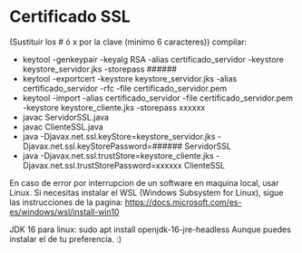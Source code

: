 # Certificado SSL
(Sustituir los # ó x por la clave (minimo 6 caracteres))
compilar:
  - keytool -genkeypair -keyalg RSA -alias certificado_servidor -keystore keystore_servidor.jks -storepass ######
  - keytool -exportcert -keystore keystore_servidor.jks -alias certificado_servidor -rfc -file certificado_servidor.pem
  - keytool -import -alias certificado_servidor -file certificado_servidor.pem -keystore keystore_cliente.jks -storepass xxxxxx
  - javac ServidorSSL.java
  - javac ClienteSSL.java
  - java -Djavax.net.ssl.keyStore=keystore_servidor.jks -Djavax.net.ssl.keyStorePassword=###### ServidorSSL
  - java -Djavax.net.ssl.trustStore=keystore_cliente.jks -Djavax.net.ssl.trustStorePassword=xxxxxx ClienteSSL

En caso de error por interrupcion de un software en maquina local, usar Linux. 
Si necesitas instalar el WSL (Windows Subsystem for Linux), sigue las instrucciones de la pagina: https://docs.microsoft.com/es-es/windows/wsl/install-win10

JDK 16 para linux: sudo apt install openjdk-16-jre-headless 
Aunque puedes instalar el de tu preferencia. :)